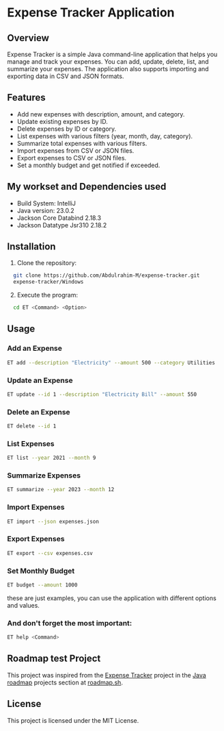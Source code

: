 # Expense Tracker Application

## Overview
Expense Tracker is a simple Java command-line application that helps you manage and track your expenses. You can add, update, delete, list, and summarize your expenses. The application also supports importing and exporting data in CSV and JSON formats.

## Features
- Add new expenses with description, amount, and category.
- Update existing expenses by ID.
- Delete expenses by ID or category.
- List expenses with various filters (year, month, day, category).
- Summarize total expenses with various filters.
- Import expenses from CSV or JSON files.
- Export expenses to CSV or JSON files.
- Set a monthly budget and get notified if exceeded.

## My workset and Dependencies used
- Build System: IntelliJ
- Java version: 23.0.2
- Jackson Core Databind 2.18.3
- Jackson Datatype Jsr310 2.18.2

## Installation

1. Clone the repository:
```sh
  git clone https://github.com/Abdulrahim-M/expense-tracker.git
  expense-tracker/Windows
```
2. Execute the program:
```sh
  cd ET <Command> <Option>
```

## Usage
### Add an Expense
```sh
ET add --description "Electricity" --amount 500 --category Utilities
```
### Update an Expense
```sh
ET update --id 1 --description "Electricity Bill" --amount 550
```
### Delete an Expense
```sh
ET delete --id 1
```
### List Expenses
```sh
ET list --year 2021 --month 9
```
### Summarize Expenses
```sh
ET summarize --year 2023 --month 12
```
### Import Expenses
```sh
ET import --json expenses.json
```
### Export Expenses
```sh
ET export --csv expenses.csv
```
### Set Monthly Budget
```sh
ET budget --amount 1000
```
these are just examples, you can use the application with different options and values.
### And don't forget the most important:
```sh
ET help <Command>
```

## Roadmap test Project
This project was inspired from the [Expense Tracker](https://roadmap.sh/projects/expense-tracker) project in the [Java roadmap](https://roadmap.sh/java) projects section at [roadmap.sh](https://roadmap.sh/).

## License
This project is licensed under the MIT License.
